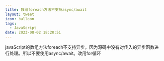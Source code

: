 ```yaml
---
title: 数组foreach方法不支持async/await
layout: tweet
icon: balloon
tags:
  - JavaScript
date: 2023-08-02 18:20:51
---
```


javaScript的数组方法foreach不支持异步，因为源码中没有对传入的异步函数进行处理。所以不要使用async/await。改用for循环
